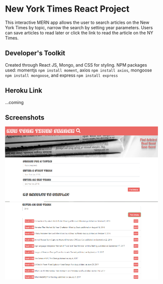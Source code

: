 # New York Times React Project
This interactive MERN app allows the user to search articles on the New York Times by topic, narrow the search by setting year parameters. Users can save articles to read later or click the link to read the article on the NY Times.

## Developer's Toolkit
Created through React JS, Mongo, and CSS for styling.
NPM packages used: momentjs `npm install moment`, axios `npm install axios`, mongoose `npm install mongoose`, and express `npm install express`

## Heroku Link
...coming

## Screenshots
![screenshot1](/scripts/screenshot1.jpg)
![screenshot2](/scripts/screenshot2.jpg)
